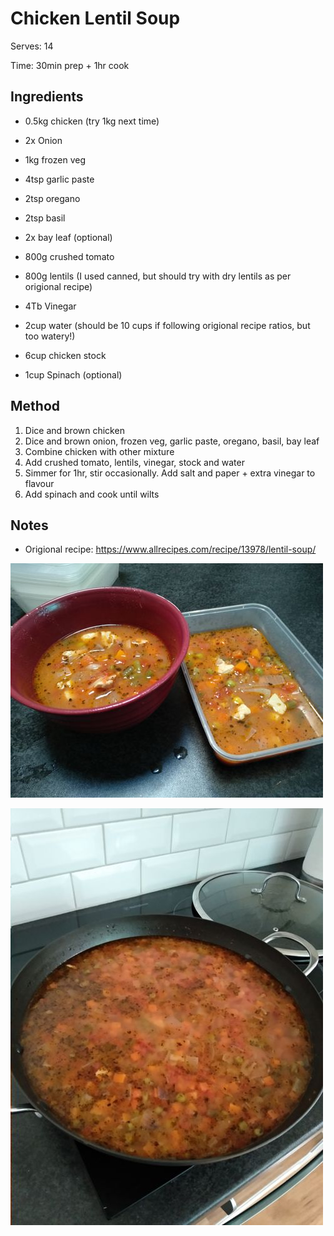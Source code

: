# Chicken Lentil Soup

Serves: 14

Time: 30min prep + 1hr cook

## Ingredients

* 0.5kg chicken (try 1kg next time)

* 2x Onion
* 1kg frozen veg
* 4tsp garlic paste
* 2tsp oregano
* 2tsp basil
* 2x bay leaf (optional)

* 800g crushed tomato
* 800g lentils (I used canned, but should try with dry lentils as per origional recipe)
* 4Tb Vinegar
* 2cup water (should be 10 cups if following origional recipe ratios, but too watery!)
* 6cup chicken stock

* 1cup Spinach (optional)

## Method

1. Dice and brown chicken
2. Dice and brown onion, frozen veg, garlic paste, oregano, basil, bay leaf
3. Combine chicken with other mixture
4. Add crushed tomato, lentils, vinegar, stock and water
5. Simmer for 1hr, stir occasionally. Add salt and paper + extra vinegar to flavour
6. Add spinach and cook until wilts

## Notes

* Origional recipe: https://www.allrecipes.com/recipe/13978/lentil-soup/

![](./img/chicken-lentil-soup-1.jpg)

![](./img/chicken-lentil-soup-2.jpg)